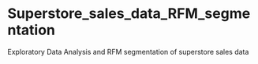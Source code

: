 # Superstore_sales_data_RFM_segmentation
Exploratory Data Analysis and RFM segmentation of superstore sales data
